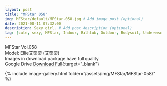 ```yaml
---
layout: post
title: "MFStar 058"
img: MFStar/default/MFStar-058.jpg # Add image post (optional)
date: 2021-08-11 07:32:00
description: Sexy girl. # Add post description (optional)
tag: [cute, sexy, MFStar, Indoor, Bathtub, Outdoor, Bodysuit, Underwear, Cosplay, Big Tits, Tattoo, CHINAGIRLS]
---
```

MFStar Vol.058  
Model: Ellie艾栗栗 (艾栗栗)      
Images in download package have full quality                    
Google Drive [Download Full](http://gestyy.com/eoZzvW){:target="_blank"}

{% include image-gallery.html folder="/assets/img/MFStar/MFStar-058/" %}
